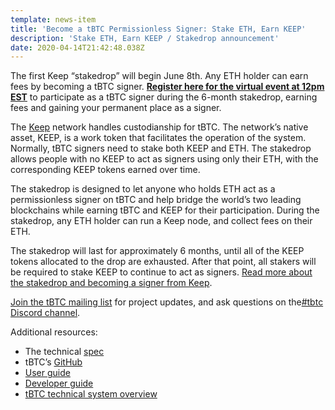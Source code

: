 ```yaml
---
template: news-item
title: 'Become a tBTC Permissionless Signer: Stake ETH, Earn KEEP'
description: 'Stake ETH, Earn KEEP / Stakedrop announcement'
date: 2020-04-14T21:42:48.038Z
---
```

The first Keep “stakedrop” will begin June 8th. Any ETH holder can earn fees by becoming a tBTC signer. **[Register here for the virtual event at 12pm EST](https://www.crowdcast.io/e/keep-stakedrop---live/register)** to participate as a tBTC signer during the 6-month stakedrop, earning fees and gaining your permanent place as a signer.

The [Keep](https://keep.network/) network handles custodianship for tBTC. The network’s native asset, KEEP, is a work token that facilitates the operation of the system. Normally, tBTC signers need to stake both KEEP and ETH. The stakedrop allows people with no KEEP to act as signers using only their ETH, with the corresponding KEEP tokens earned over time.

The stakedrop is designed to let anyone who holds ETH act as a permissionless signer on tBTC and help bridge the world’s two leading blockchains while earning tBTC and KEEP for their participation. During the stakedrop, any ETH holder can run a Keep node, and collect fees on their ETH.

The stakedrop will last for approximately 6 months, until all of the KEEP tokens allocated to the drop are exhausted. After that point, all stakers will be required to stake KEEP to continue to act as signers. [Read more about the stakedrop and becoming a signer from Keep](https://blog.keep.network/how-to-get-keep-stake-eth-42252ee11863).

[Join the tBTC mailing list](https://tbtc.network/#mailing-list) for project updates, and ask questions on the[\#tbtc Discord channel](https://chat.tbtc.network).

Additional resources:

* The technical [spec](http://docs.keep.network/tbtc/index.pdf)
* tBTC’s [GitHub](https://github.com/keep-network/tbtc)
* [User guide](https://tbtc.network/developers/how-to-use-the-tbtc-dapp)
* [Developer guide](https://tbtc.network/developers/how-to-integrate-tbtc-into-your-defi-dapp)
* [tBTC technical system overview](https://tbtc.network/developers/tbtc-technical-system-overview)
